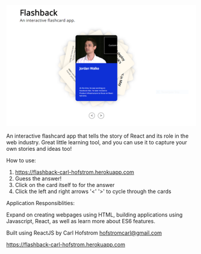 ![](images/Flashback2.PNG)

An interactive flashcard app that tells the story of React and its role in the web industry. Great little learning tool, and you can
use it to capture your own stories and ideas too!

How to use:

1) https://flashback-carl-hofstrom.herokuapp.com
2) Guess the answer!
3) Click on the card itself to for the answer
2) Click the left and right arrows '<' '>' to cycle through the cards



Application Responsiblities:

Expand on creating webpages using HTML, building applications using Javascript, React, as well as learn
more about ES6 features. 







Built using ReactJS by
Carl Hofstrom hofstromcarl@gmail.com



https://flashback-carl-hofstrom.herokuapp.com



